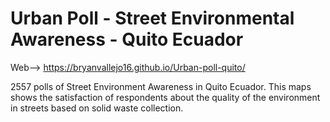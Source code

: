 # Urban Poll - Street Environmental Awareness - Quito Ecuador

Web--> https://bryanvallejo16.github.io/Urban-poll-quito/ 

2557 polls of Street Environment Awareness in Quito Ecuador. This maps shows the satisfaction of respondents about the quality of the environment in streets based on solid waste collection.
